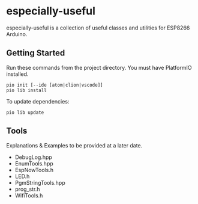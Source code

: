 # especially-useful

especially-useful is a collection of useful classes and utilities for ESP8266 Arduino.

## Getting Started

Run these commands from the project directory. You must have PlatformIO installed.

```
pio init [--ide [atom|clion|vscode]]
pio lib install
```

To update dependencies:

```
pio lib update
```

## Tools

Explanations & Examples to be provided at a later date.

* DebugLog.hpp
* EnumTools.hpp
* EspNowTools.h
* LED.h
* PgmStringTools.hpp
* prog_str.h
* WifiTools.h
